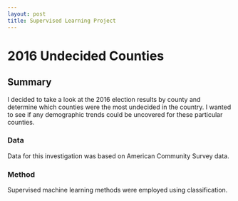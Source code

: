 ```yaml
---
layout: post
title: Supervised Learning Project
---
```


# 2016 Undecided Counties

## Summary
I decided to take a look at the 2016 election results by county and determine which counties were the most undecided in the country. I wanted to see if any demographic trends could be uncovered for these particular counties.

### Data
Data for this investigation was based on American Community Survey data.

### Method
Supervised machine learning methods were employed using classification. 
